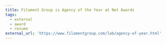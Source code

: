 ```yaml
---
title: Filament Group is Agency of the Year at Net Awards
tags:
  - external
  - award
  - resume
external_url: 'https://www.filamentgroup.com/lab/agency-of-year.html'
---
```


